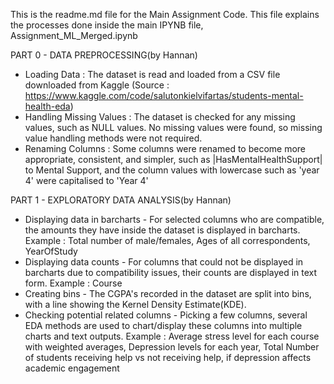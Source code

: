 This is the readme.md file for the Main Assignment Code. This file explains the processes done inside the main IPYNB file, Assignment_ML_Merged.ipynb

PART 0 - DATA PREPROCESSING(by Hannan)

- Loading Data : The dataset is read and loaded from a CSV file downloaded from Kaggle (Source : https://www.kaggle.com/code/salutonkielvifartas/students-mental-health-eda)
- Handling Missing Values : The dataset is checked for any missing values, such as NULL values. No missing values were found, so missing value handling methods were not required.
- Renaming Columns : Some columns were renamed to become more appropriate, consistent, and simpler, such as |HasMentalHealthSupport| to Mental Support, and the column values with lowercase such as 'year 4' were capitalised to 'Year 4'

PART 1 - EXPLORATORY DATA ANALYSIS(by Hannan)

- Displaying data in barcharts - For selected columns who are compatible, the amounts they have inside the dataset is displayed in barcharts. Example : Total number of male/females, Ages of all correspondents, YearOfStudy
- Displaying data counts - For columns that could not be displayed in barcharts due to compatibility issues, their counts are displayed in text form. Example : Course
- Creating bins - The CGPA's recorded in the dataset are split into bins, with a line showing the Kernel Density Estimate(KDE).
- Checking potential related columns - Picking a few columns, several EDA methods are used to chart/display these columns into multiple charts and text outputs. Example : Average stress level for each course with weighted averages, Depression levels for each year, Total Number of students receiving help vs not receiving help, if depression affects academic engagement
